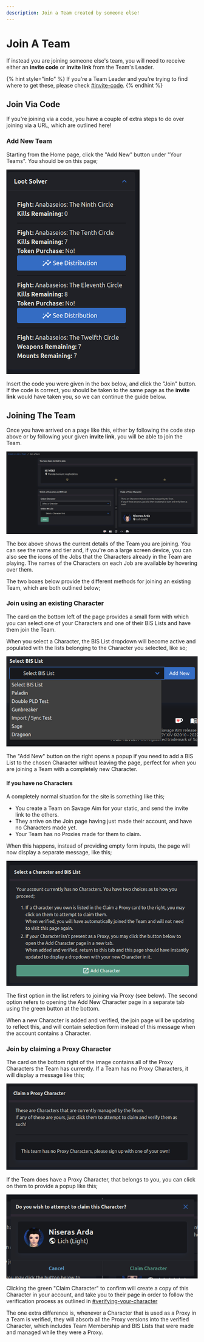```yaml
---
description: Join a Team created by someone else!
---
```


# Join A Team

If instead you are joining someone else's team, you will need to receive either an **invite code** or **invite link** from the Team's Leader.&#x20;

{% hint style="info" %}
If you're a Team Leader and you're trying to find where to get these, please check [#invite-code](team-settings.md#invite-code "mention").
{% endhint %}

## Join Via Code

If you're joining via a code, you have a couple of extra steps to do over joining via a URL, which are outlined here!

### Add New Team

Starting from the Home page, click the "Add New" button under "Your Teams". You should be on this page;

![](<../.gitbook/assets/image (2) (1) (1).png>)

Insert the code you were given in the box below, and click the "Join" button. If the code is correct, you should be taken to the same page as the **invite link** would have taken you, so we can continue the guide below.

## Joining The Team

Once you have arrived on a page like this, either by following the code step above or by following your given **invite link**, you will be able to join the Team.

![](<../.gitbook/assets/image (34).png>)

The box above shows the current details of the Team you are joining. You can see the name and tier and, if you're on a large screen device, you can also see the icons of the Jobs that the Characters already in the Team are playing. The names of the Characters on each Job are available by hovering over them.

The two boxes below provide the different methods for joining an existing Team, which are both outlined below;

### Join using an existing Character

The card on the bottom left of the page provides a small form with which you can select one of your Characters and one of their BIS Lists and have them join the Team.

When you select a Character, the BIS List dropdown will become active and populated with the lists belonging to the Character you selected, like so;

![](<../.gitbook/assets/image (35).png>)

The "Add New" button on the right opens a popup if you need to add a BIS List to the chosen Character without leaving the page, perfect for when you are joining a Team with a completely new Character.

#### If you have no Characters

A completely normal situation for the site is something like this;

* You create a Team on Savage Aim for your static, and send the invite link to the others.
* They arrive on the Join page having just made their account, and have no Characters made yet.
* Your Team has no Proxies made for them to claim.

When this happens, instead of providing empty form inputs, the page will now display a separate message, like this;

![](<../.gitbook/assets/image (30).png>)

The first option in the list refers to joining via Proxy (see below). The second option refers to opening the Add New Character page in a separate tab using the green button at the bottom.

When a new Character is added and verified, the join page will be updating to reflect this, and will contain selection form instead of this message when the account contains a Character.

### Join by claiming a Proxy Character

The card on the bottom right of the image contains all of the Proxy Characters the Team has currently. If a Team has no Proxy Characters, it will display a message like this;

![](<../.gitbook/assets/image (3) (3).png>)

If the Team does have a Proxy Character, that belongs to you, you can click on them to provide a popup like this;

![](<../.gitbook/assets/image (9).png>)

Clicking the green "Claim Character" to confirm will create a copy of this Character in your account, and take you to their page in order to follow the verification process as outlined in [#verifying-your-character](../characters/importing-characters.md#verifying-your-character "mention")

The one extra difference is, whenever a Character that is used as a Proxy in a Team is verified, they will absorb all the Proxy versions into the verified Character, which includes Team Membership and BIS Lists that were made and managed while they were a Proxy.
